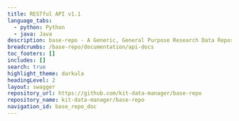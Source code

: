 ```yaml
---
title: RESTful API v1.1
language_tabs:
  - python: Python
  - java: Java
description: base-repo - A Generic, General Purpose Research Data Repository Service.
breadcrumbs: /base-repo/documentation/api-docs
toc_footers: []
includes: []
search: true
highlight_theme: darkula
headingLevel: 2
layout: swagger
repository_url: https://github.com/kit-data-manager/base-repo
repository_name: kit-data-manager/base-repo
navigation_id: base_repo_doc
---
```

